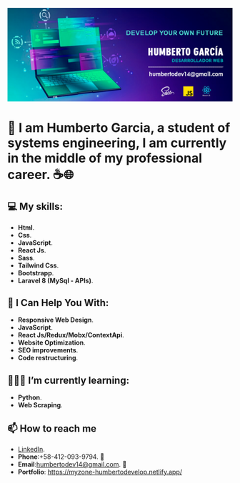 ![myBanner](https://github.com/HumbertoDevelop/HumbertoDevelop/blob/main/humberto.png)
# 👋 I am Humberto Garcia, a student of systems engineering, I am currently in the middle of my professional career. ☕🌐

## 💻 My skills: 
 * **Html**.
 * **Css**.
 * **JavaScript**.
 * **React Js**.
 * **Sass**.
 * **Tailwind Css**.
 * **Bootstrapp**.
 * **Laravel 8 (MySql - APIs)**.
## 🌟 I Can Help You With:
 * **Responsive Web Design**.
 * **JavaScript**.
 * **React Js/Redux/Mobx/ContextApi**.
 * **Website Optimization**.
 * **SEO improvements**.
 * **Code restructuring**.
## 👨🏽‍💻 I’m currently learning:
 * **Python**.
 * **Web Scraping**. 
## 📫 How to reach me 
 * [LinkedIn](https://www.linkedin.com/mwlite/in/humberto-garcia).
 * **Phone**:+58-412-093-9794. 📱
 * **Email**:humbertodev14@gmail.com. 📨
 * **Portfolio**: https://myzone-humbertodevelop.netlify.app/
